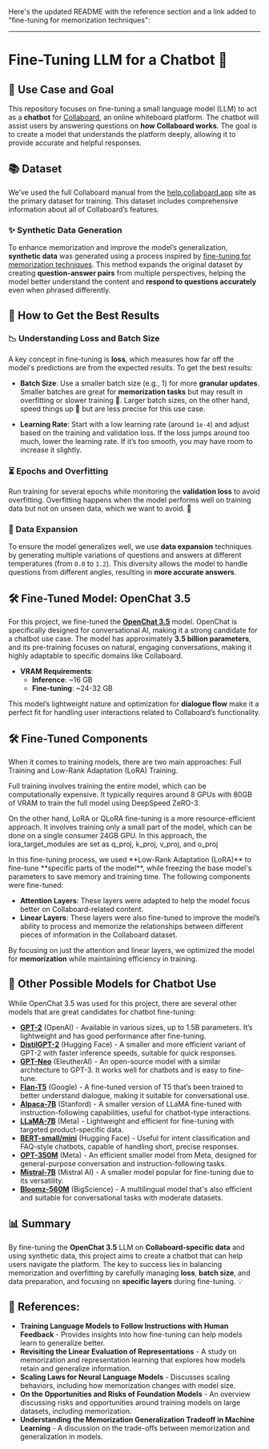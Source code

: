 Here's the updated README with the reference section and a link added to "fine-tuning for memorization techniques":

---

# Fine-Tuning LLM for a Chatbot 🤖

## 🎯 Use Case and Goal
This repository focuses on fine-tuning a small language model (LLM) to act as a **chatbot** for [Collaboard](https://www.collaboard.app), an online whiteboard platform. The chatbot will assist users by answering questions on **how Collaboard works**. The goal is to create a model that understands the platform deeply, allowing it to provide accurate and helpful responses. 

## 📚 Dataset
We’ve used the full Collaboard manual from the [help.collaboard.app](https://help.collaboard.app) site as the primary dataset for training. This dataset includes comprehensive information about all of Collaboard’s features.

### ✨ Synthetic Data Generation
To enhance memorization and improve the model’s generalization, **synthetic data** was generated using a process inspired by [fine-tuning for memorization techniques](https://huggingface.co/blog/fine-tune-gpt). This method expands the original dataset by creating **question-answer pairs** from multiple perspectives, helping the model better understand the content and **respond to questions accurately** even when phrased differently. 

## 🔧 How to Get the Best Results

### 📉 Understanding Loss and Batch Size
A key concept in fine-tuning is **loss**, which measures how far off the model's predictions are from the expected results. To get the best results:

- **Batch Size**: Use a smaller batch size (e.g., 1) for more **granular updates**. Smaller batches are great for **memorization tasks** but may result in overfitting or slower training 🐢. Larger batch sizes, on the other hand, speed things up 🚀 but are less precise for this use case.
  
- **Learning Rate**: Start with a low learning rate (around `1e-4`) and adjust based on the training and validation loss. If the loss jumps around too much, lower the learning rate. If it’s too smooth, you may have room to increase it slightly.

### ⏳ Epochs and Overfitting
Run training for several epochs while monitoring the **validation loss** to avoid overfitting. Overfitting happens when the model performs well on training data but not on unseen data, which we want to avoid. 🛑

### 🔄 Data Expansion
To ensure the model generalizes well, we use **data expansion** techniques by generating multiple variations of questions and answers at different temperatures (from `0.0` to `1.2`). This diversity allows the model to handle questions from different angles, resulting in **more accurate answers**.

## 🛠 Fine-Tuned Model: OpenChat 3.5
For this project, we fine-tuned the **[OpenChat 3.5](https://huggingface.co/openchat/openchat_3.5)** model. OpenChat is specifically designed for conversational AI, making it a strong candidate for a chatbot use case. The model has approximately **3.5 billion parameters**, and its pre-training focuses on natural, engaging conversations, making it highly adaptable to specific domains like Collaboard.

- **VRAM Requirements**: 
  - **Inference**: ~16 GB
  - **Fine-tuning**: ~24-32 GB

This model’s lightweight nature and optimization for **dialogue flow** make it a perfect fit for handling user interactions related to Collaboard’s functionality.

## 🛠 Fine-Tuned Components
When it comes to training models, there are two main approaches: Full Training and Low-Rank Adaptation (LoRA) Training.

Full training involves training the entire model, which can be computationally expensive. It typically requires around 8 GPUs with 80GB of VRAM to train the full model using DeepSpeed ZeRO-3.

On the other hand, LoRA or QLoRA fine-tuning is a more resource-efficient approach. It involves training only a small part of the model, which can be done on a single consumer 24GB GPU. In this approach, the lora_target_modules are set as q_proj, k_proj, v_proj, and o_proj 
<p/>
In this fine-tuning process, we used **Low-Rank Adaptation (LoRA)** to fine-tune **specific parts of the model**, while freezing the base model's parameters to save memory and training time. The following components were fine-tuned:



- **Attention Layers**: These layers were adapted to help the model focus better on Collaboard-related content.
- **Linear Layers**: These layers were also fine-tuned to improve the model’s ability to process and memorize the relationships between different pieces of information in the Collaboard dataset.

By focusing on just the attention and linear layers, we optimized the model for **memorization** while maintaining efficiency in training.

## 🔄 Other Possible Models for Chatbot Use
While OpenChat 3.5 was used for this project, there are several other models that are great candidates for chatbot fine-tuning:

- **[GPT-2](https://huggingface.co/gpt2)** (OpenAI) - Available in various sizes, up to 1.5B parameters. It’s lightweight and has good performance after fine-tuning.
- **[DistilGPT-2](https://huggingface.co/distilgpt2)** (Hugging Face) - A smaller and more efficient variant of GPT-2 with faster inference speeds, suitable for quick responses.
- **[GPT-Neo](https://huggingface.co/EleutherAI/gpt-neo-1.3B)** (EleutherAI) - An open-source model with a similar architecture to GPT-3. It works well for chatbots and is easy to fine-tune.
- **[Flan-T5](https://huggingface.co/google/flan-t5-base)** (Google) - A fine-tuned version of T5 that’s been trained to better understand dialogue, making it suitable for conversational use.
- **[Alpaca-7B](https://huggingface.co/chavinlo/alpaca-native)** (Stanford) - A smaller version of LLaMA fine-tuned with instruction-following capabilities, useful for chatbot-type interactions.
- **[LLaMA-7B](https://huggingface.co/meta-llama/Llama-2-7b)** (Meta) - Lightweight and efficient for fine-tuning with targeted product-specific data.
- **[BERT-small/mini](https://huggingface.co/google/bert_uncased_L-2_H-128_A-2)** (Hugging Face) - Useful for intent classification and FAQ-style chatbots, capable of handling short, precise responses.
- **[OPT-350M](https://huggingface.co/facebook/opt-350m)** (Meta) - An efficient smaller model from Meta, designed for general-purpose conversation and instruction-following tasks.
- **[Mistral-7B](https://huggingface.co/mistralai/Mistral-7B)** (Mistral AI) - A smaller model popular for fine-tuning due to its versatility.
- **[Bloomz-560M](https://huggingface.co/bigscience/bloomz-560m)** (BigScience) - A multilingual model that's also efficient and suitable for conversational tasks with moderate datasets.

## 📊 Summary
By fine-tuning the **OpenChat 3.5** LLM on **Collaboard-specific data** and using synthetic data, this project aims to create a chatbot that can help users navigate the platform. The key to success lies in balancing memorization and overfitting by carefully managing **loss**, **batch size**, and data preparation, and focusing on **specific layers** during fine-tuning. 💡

## 📑 References:
- **Training Language Models to Follow Instructions with Human Feedback** - Provides insights into how fine-tuning can help models learn to generalize better.
- **Revisiting the Linear Evaluation of Representations** - A study on memorization and representation learning that explores how models retain and generalize information.
- **Scaling Laws for Neural Language Models** - Discusses scaling behaviors, including how memorization changes with model size.
- **On the Opportunities and Risks of Foundation Models** - An overview discussing risks and opportunities around training models on large datasets, including memorization.
- **Understanding the Memorization Generalization Tradeoff in Machine Learning** - A discussion on the trade-offs between memorization and generalization in models.


